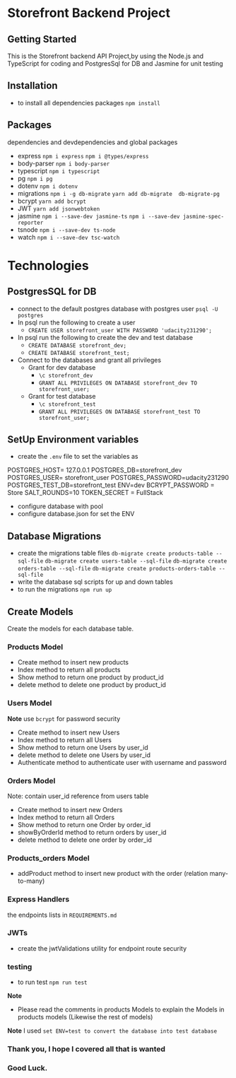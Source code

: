 # Storefront Backend Project

## Getting Started

This is the Storefront backend API Project,by using the Node.js and TypeScript for coding and PostgresSql for DB and Jasmine for unit testing 

## Installation
- to install all dependencies packages  `npm install` 

## Packages 
dependencies and devdependencies and global packages
- express  `npm i express` `npm i @types/express`
- body-parser `npm i body-parser`
- typescript `npm i typescript`
- pg  `npm i pg`
- dotenv `npm i dotenv`
- migrations `npm i -g db-migrate` `yarn add db-migrate  db-migrate-pg`
- bcrypt `yarn add bcrypt`
- JWT `yarn add jsonwebtoken`
- jasmine `npm i --save-dev jasmine-ts` `npm i --save-dev jasmine-spec-reporter`
- tsnode `npm i --save-dev ts-node`
- watch `npm i --save-dev tsc-watch`

# Technologies

## PostgresSQL for DB

- connect to the default postgres database with postgres user `psql -U postgres`
- In psql run the following to create a user 
    - `CREATE USER storefront_user WITH PASSWORD 'udacity231290';`
- In psql run the following to create the dev and test database
    - `CREATE DATABASE storefront_dev;`
    - `CREATE DATABASE storefront_test;`
- Connect to the databases and grant all privileges
    - Grant for dev database
        - `\c storefront_dev`
        - `GRANT ALL PRIVILEGES ON DATABASE storefront_dev TO storefront_user;`
    - Grant for test database
        - `\c storefront_test`
        - `GRANT ALL PRIVILEGES ON DATABASE storefront_test TO storefront_user;`

## SetUp Environment variables

- create the `.env` file to set the variables as 

POSTGRES_HOST= 127.0.0.1
POSTGRES_DB=storefront_dev
POSTGRES_USER= storefront_user
POSTGRES_PASSWORD=udacity231290
POSTGRES_TEST_DB=storefront_test
ENV=dev
BCRYPT_PASSWORD = Store
SALT_ROUNDS=10
TOKEN_SECRET = FullStack

- configure database with pool
- configure database.json for set the ENV 
  
## Database Migrations

- create the migrations table files
  `db-migrate create products-table --sql-file`
  `db-migrate create users-table --sql-file`
  `db-migrate create orders-table --sql-file`
  `db-migrate create products-orders-table --sql-file`
- write the database sql scripts for up and down tables
- to run the migrations
         `npm run up`
        
## Create Models
   Create the models for each database table.

 ### Products Model
   - Create method 
         to insert new products
   - Index method 
         to return all products 
   - Show method 
         to return one product by product_id 
   - delete method 
         to delete one product by product_id


 ### Users Model
  **Note** use `bcrypt` for password security
   - Create method 
         to insert new Users
   - Index method 
         to return all Users 
   - Show method 
         to return one Users by user_id 
   - delete method 
         to delete one Users by user_id
   - Authenticate method 
         to authenticate user with username and password

### Orders Model
 Note: contain user_id reference from users table
   - Create method 
         to insert new Orders
   - Index method 
         to return all Orders 
   - Show method 
         to return one Order by order_id 
   - showByOrderId method 
         to return  orders by user_id
   - delete method 
         to delete one order by order_id

### Products_orders Model
   - addProduct method 
         to insert new product with the order (relation many-to-many)


### Express Handlers
the endpoints lists in `REQUIREMENTS.md`

### JWTs
- create the jwtValidations utility for endpoint route security
  

### testing
  - to run test 
          `npm run test`

**Note**
  - Please read the comments in products Models
                   to explain the Models in products models (Likewise the rest of models)

**Note**
   I used
   `set ENV=test to convert the database into test database`


### Thank you, I hope I covered all that is wanted
### Good Luck.